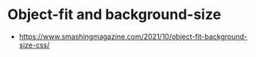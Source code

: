 # Object-fit and background-size

* <https://www.smashingmagazine.com/2021/10/object-fit-background-size-css/>
